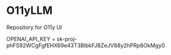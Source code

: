 # O11yLLM
Repository for O11y UI

OPENAI_API_KEY = sk-proj-phFS92WCgFgfEHX69e43T3BlbkFJ8ZeJV88y2hPRp8OkMgy0
